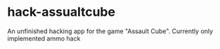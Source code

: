 # hack-assualtcube
An unfinished hacking app for the game "Assault Cube".
Currently only implemented ammo hack
